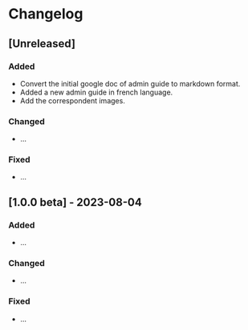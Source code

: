 # Changelog

## [Unreleased]

### Added
- Convert the initial google doc of admin guide to markdown format.
- Added a new admin guide in french language.
- Add the correspondent images.

### Changed
- ...

### Fixed
- ...

## [1.0.0 beta] - 2023-08-04

### Added
- ...

### Changed
- ...

### Fixed
- ...
